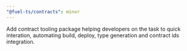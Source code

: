 ```yaml
---
"@fuel-ts/contracts": minor
---
```


Add contract tooling package helping developers on the task to quick interation, automating build, deploy, type generation and contract ids integration.
